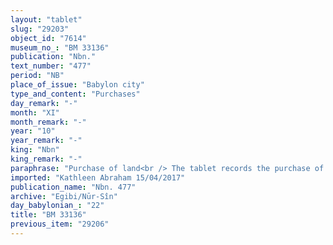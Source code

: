 ```yaml
---
layout: "tablet"
slug: "29203"
object_id: "7614"
museum_no_: "BM 33136"
publication: "Nbn."
text_number: "477"
period: "NB"
place_of_issue: "Babylon city"
type_and_content: "Purchases"
day_remark: "-"
month: "XI"
month_remark: "-"
year: "10"
year_remark: "-"
king: "Nbn"
king_remark: "-"
paraphrase: "Purchase of land<br /> The tablet records the purchase of agricultural land; the text has been divided into paragraphs, marked on the tablet by a line drawn at the end of each one (and indicated below in the paraphrase by LINE).<br /> <strong>A</strong> purchases 0;1.5.4 Kor (5250 m<sup>2</sup>) of agricultural land (<em>zēru</em>) located in the open country (<em>eqel ṣēri</em>) from <strong>B</strong>. It consists of cultivated date garden (<em>kir&ucirc; gi&scaron;immarē zaqpi</em>) bearing fruit (<em>iṣṣi bilti</em>), land cultivated with big as well as young date palms (<em>tālāni</em>), located in front of the Zababa Gate in the district (<em>pīhatu</em>) of Babylon. LINE<br /> The upper long side in the North borders on (the property of) <strong>C</strong> and the lower side in the South on (the property of) <strong>A</strong>, <strong>D<sub>1</sub></strong> and <strong>D<sub>2</sub></strong>; the upper front in the West borders on (the property of) <strong>E<sub>1</sub></strong> and <strong>E<sub>2</sub></strong>, the lower front in the East is adjacent to the Sukull&acirc;tu-street. LINE<br /> <strong>A</strong> declares the equivalent for this land together with the seller <strong>B</strong> (A <em>itti</em> B <em>mahīra nab&ucirc; i&scaron;ām</em>) to be 1 mina and 10 shekels of silver. He gives (<em>nadānu</em>) <strong>B </strong>the total purchase price plus 1 shekel as additional payment (<em>k&icirc; atri</em>). LINE<br /> The seller acknowledges that he has received (<em>mahāru</em>) in total 1 mina and 11 shekels of silver in pieces (<em>&scaron;ibirtu</em>), and he is satisfied (<em>apālu </em>&nbsp;G Stat). The parties agree that in future times there will be no claims or suits against each other, not even between members of their families &ndash; otherwise, any future claimant (<em>pāqirānu</em>) will have to repay twelvefold the silver he received. The field will be measured: should it be found smaller or larger than what was originally calculated they will compensate each other (<em>ahāmi&scaron; apālu </em>) according to the field-price ratio (<em>mahīru</em>) they agreed upon. Fingernail impressions (<em>ṣupru</em>) of the seller <strong>B</strong>, instead of his seal impression (<em>kunukku</em>). Names of 6 witnesses and the scribe.<br /> &nbsp;<br /> <strong>A</strong> = Nab&ucirc;-ahhē-iddin/&Scaron;ulāya//Egibi; <strong>B</strong> = Bēl-u&scaron;allim/&Scaron;umu-ukīn//S&icirc;n-&scaron;ad&ucirc;nu; <strong>C</strong> = Marduk-zēru-ibni/Nab&ucirc;-balāssu-iqbi//S&icirc;n-&scaron;ad&ucirc;nu; <strong>D<sub>1</sub></strong> = Rēmūtu; <strong>D<sub>2</sub></strong> = Bēl-iddin; <strong>E<sub>1</sub></strong> = Nab&ucirc;-mukīn-apli/Nādin-ahi//Adad-&scaron;umu-ēre&scaron;; <strong>E<sub>2</sub></strong> = Bēl&scaron;unu/Nādin-ahi//Adad-&scaron;umu-ēre&scaron;&nbsp;"
imported: "Kathleen Abraham 15/04/2017"
publication_name: "Nbn. 477"
archive: "Egibi/Nūr-Sîn"
day_babylonian_: "22"
title: "BM 33136"
previous_item: "29206"
---
```


